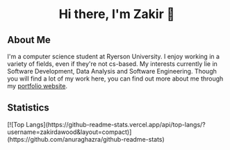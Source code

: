 <h1 style="text-align: center;"> Hi there, I'm Zakir 👋 </h1>

<h2>About Me</h2>

<p>I'm a computer science student at Ryerson University. I enjoy working in a variety of fields, even if they're not cs-based. My interests currently lie in Software Development, Data Analysis and Software Engineering. Though you will find a lot of my work here, you can find out more about me through my <a href="https://zakirdawood.herokuapp.com/" target="_blank">portfolio website</a>.</p>

<h2>Statistics</h2>
[![Top Langs](https://github-readme-stats.vercel.app/api/top-langs/?username=zakirdawood&layout=compact)](https://github.com/anuraghazra/github-readme-stats)
